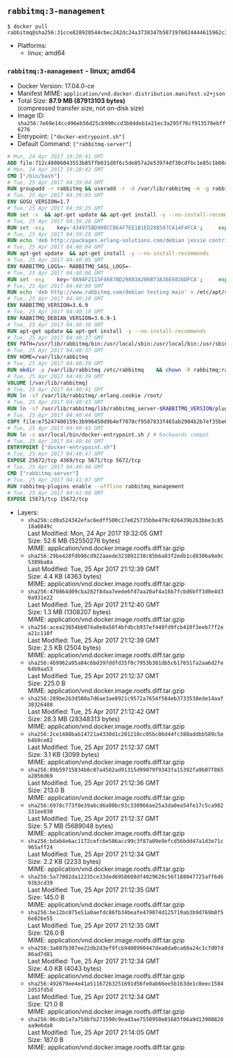 ## `rabbitmq:3-management`

```console
$ docker pull rabbitmq@sha256:31cce828920544cbec242dc24a3738347b5871976024444615962c3bf96a948e
```

-	Platforms:
	-	linux; amd64

### `rabbitmq:3-management` - linux; amd64

-	Docker Version: 17.04.0-ce
-	Manifest MIME: `application/vnd.docker.distribution.manifest.v2+json`
-	Total Size: **87.9 MB (87913103 bytes)**  
	(compressed transfer size, not on-disk size)
-	Image ID: `sha256:7e69e14cc496eb56d25cb990ccd3b04deb1e21ec3a295f76cf913570ebff6276`
-	Entrypoint: `["docker-entrypoint.sh"]`
-	Default Command: `["rabbitmq-server"]`

```dockerfile
# Mon, 24 Apr 2017 19:20:41 GMT
ADD file:712c48086043553b85ffb031d8f6c5de857a2e53974df30cdfbc1e85c1b00a25 in / 
# Mon, 24 Apr 2017 19:20:42 GMT
CMD ["/bin/bash"]
# Tue, 25 Apr 2017 04:39:04 GMT
RUN groupadd -r rabbitmq && useradd -r -d /var/lib/rabbitmq -m -g rabbitmq rabbitmq
# Tue, 25 Apr 2017 04:39:05 GMT
ENV GOSU_VERSION=1.7
# Tue, 25 Apr 2017 04:39:25 GMT
RUN set -x 	&& apt-get update && apt-get install -y --no-install-recommends ca-certificates wget && rm -rf /var/lib/apt/lists/* 	&& wget -O /usr/local/bin/gosu "https://github.com/tianon/gosu/releases/download/$GOSU_VERSION/gosu-$(dpkg --print-architecture)" 	&& wget -O /usr/local/bin/gosu.asc "https://github.com/tianon/gosu/releases/download/$GOSU_VERSION/gosu-$(dpkg --print-architecture).asc" 	&& export GNUPGHOME="$(mktemp -d)" 	&& gpg --keyserver ha.pool.sks-keyservers.net --recv-keys B42F6819007F00F88E364FD4036A9C25BF357DD4 	&& gpg --batch --verify /usr/local/bin/gosu.asc /usr/local/bin/gosu 	&& rm -r "$GNUPGHOME" /usr/local/bin/gosu.asc 	&& chmod +x /usr/local/bin/gosu 	&& gosu nobody true 	&& apt-get purge -y --auto-remove ca-certificates wget
# Tue, 25 Apr 2017 04:39:28 GMT
RUN set -ex; 	key='434975BD900CCBE4F7EE1B1ED208507CA14F4FCA'; 	export GNUPGHOME="$(mktemp -d)"; 	gpg --keyserver ha.pool.sks-keyservers.net --recv-keys "$key"; 	gpg --export "$key" > /etc/apt/trusted.gpg.d/erlang-solutions.gpg; 	rm -r "$GNUPGHOME"; 	apt-key list
# Tue, 25 Apr 2017 04:39:29 GMT
RUN echo 'deb http://packages.erlang-solutions.com/debian jessie contrib' > /etc/apt/sources.list.d/erlang.list
# Tue, 25 Apr 2017 04:40:04 GMT
RUN apt-get update 	&& apt-get install -y --no-install-recommends 		erlang-asn1 		erlang-base-hipe 		erlang-crypto 		erlang-eldap 		erlang-inets 		erlang-mnesia 		erlang-nox 		erlang-os-mon 		erlang-public-key 		erlang-ssl 		erlang-xmerl 	&& rm -rf /var/lib/apt/lists/*
# Tue, 25 Apr 2017 04:40:05 GMT
ENV RABBITMQ_LOGS=- RABBITMQ_SASL_LOGS=-
# Tue, 25 Apr 2017 04:40:08 GMT
RUN set -ex; 	key='0A9AF2115F4687BD29803A206B73A36E6026DFCA'; 	export GNUPGHOME="$(mktemp -d)"; 	gpg --keyserver ha.pool.sks-keyservers.net --recv-keys "$key"; 	gpg --export "$key" > /etc/apt/trusted.gpg.d/rabbitmq.gpg; 	rm -r "$GNUPGHOME"; 	apt-key list
# Tue, 25 Apr 2017 04:40:09 GMT
RUN echo 'deb http://www.rabbitmq.com/debian testing main' > /etc/apt/sources.list.d/rabbitmq.list
# Tue, 25 Apr 2017 04:40:10 GMT
ENV RABBITMQ_VERSION=3.6.9
# Tue, 25 Apr 2017 04:40:10 GMT
ENV RABBITMQ_DEBIAN_VERSION=3.6.9-1
# Tue, 25 Apr 2017 04:40:36 GMT
RUN apt-get update && apt-get install -y --no-install-recommends 		rabbitmq-server=$RABBITMQ_DEBIAN_VERSION 	&& rm -rf /var/lib/apt/lists/*
# Tue, 25 Apr 2017 04:40:37 GMT
ENV PATH=/usr/lib/rabbitmq/bin:/usr/local/sbin:/usr/local/bin:/usr/sbin:/usr/bin:/sbin:/bin
# Tue, 25 Apr 2017 04:40:37 GMT
ENV HOME=/var/lib/rabbitmq
# Tue, 25 Apr 2017 04:40:39 GMT
RUN mkdir -p /var/lib/rabbitmq /etc/rabbitmq 	&& chown -R rabbitmq:rabbitmq /var/lib/rabbitmq /etc/rabbitmq 	&& chmod -R 777 /var/lib/rabbitmq /etc/rabbitmq
# Tue, 25 Apr 2017 04:40:39 GMT
VOLUME [/var/lib/rabbitmq]
# Tue, 25 Apr 2017 04:40:41 GMT
RUN ln -sf /var/lib/rabbitmq/.erlang.cookie /root/
# Tue, 25 Apr 2017 04:40:43 GMT
RUN ln -sf /usr/lib/rabbitmq/lib/rabbitmq_server-$RABBITMQ_VERSION/plugins /plugins
# Tue, 25 Apr 2017 04:40:44 GMT
COPY file:e75247400159c3b996450d9b4ef7078cf9587833f465ab2904b2b7ef35be65e9 in /usr/local/bin/ 
# Tue, 25 Apr 2017 04:40:45 GMT
RUN ln -s usr/local/bin/docker-entrypoint.sh / # backwards compat
# Tue, 25 Apr 2017 04:40:46 GMT
ENTRYPOINT ["docker-entrypoint.sh"]
# Tue, 25 Apr 2017 04:40:47 GMT
EXPOSE 25672/tcp 4369/tcp 5671/tcp 5672/tcp
# Tue, 25 Apr 2017 04:40:48 GMT
CMD ["rabbitmq-server"]
# Tue, 25 Apr 2017 04:41:07 GMT
RUN rabbitmq-plugins enable --offline rabbitmq_management
# Tue, 25 Apr 2017 04:41:08 GMT
EXPOSE 15671/tcp 15672/tcp
```

-	Layers:
	-	`sha256:cd0a524342efac6edff500c17e625735bbe479c926439b263bbe3c8518a0849c`  
		Last Modified: Mon, 24 Apr 2017 19:32:05 GMT  
		Size: 52.6 MB (52550276 bytes)  
		MIME: application/vnd.docker.image.rootfs.diff.tar.gzip
	-	`sha256:29be428fdb96cd922aaede323892238c85b6a83f2edb1cd8306a9a9c5389ba8a`  
		Last Modified: Tue, 25 Apr 2017 21:12:39 GMT  
		Size: 4.4 KB (4363 bytes)  
		MIME: application/vnd.docker.image.rootfs.diff.tar.gzip
	-	`sha256:470864d09cba282f8daa7eede6fd7aa20af4a16b7fcbd6bff3d0e4d30a931e22`  
		Last Modified: Tue, 25 Apr 2017 21:12:40 GMT  
		Size: 1.3 MB (1308207 bytes)  
		MIME: application/vnd.docker.image.rootfs.diff.tar.gzip
	-	`sha256:acea23654bb074a8e0a58f4bfdbcb937ef440fd9fcb410f3eeb77f2ea21c110f`  
		Last Modified: Tue, 25 Apr 2017 21:12:39 GMT  
		Size: 2.5 KB (2504 bytes)  
		MIME: application/vnd.docker.image.rootfs.diff.tar.gzip
	-	`sha256:4b9962a95a84c6bd397ddfd35f0c7953b381db5c617651fa2aa6d2fe64b9aa53`  
		Last Modified: Tue, 25 Apr 2017 21:12:37 GMT  
		Size: 225.0 B  
		MIME: application/vnd.docker.image.rootfs.diff.tar.gzip
	-	`sha256:289be2b3d500a7d6ae3ae8921c9572a7654f584eb3733538ede14aaf38326488`  
		Last Modified: Tue, 25 Apr 2017 21:12:42 GMT  
		Size: 28.3 MB (28348313 bytes)  
		MIME: application/vnd.docker.image.rootfs.diff.tar.gzip
	-	`sha256:2ce1488bab14721a4330d1c201218cc05bc06d44fc380addbb589c5eb4b9ce82`  
		Last Modified: Tue, 25 Apr 2017 21:12:37 GMT  
		Size: 3.1 KB (3099 bytes)  
		MIME: application/vnd.docker.image.rootfs.diff.tar.gzip
	-	`sha256:89b59715834b8c07a4582ad91315d99079f9343fa15392fa9b07f865a2056d69`  
		Last Modified: Tue, 25 Apr 2017 21:12:36 GMT  
		Size: 213.0 B  
		MIME: application/vnd.docker.image.rootfs.diff.tar.gzip
	-	`sha256:6978c773f0e39a6cd6a00bc93c330966ae25a3da0ea54fe17c5ca982331ee030`  
		Last Modified: Tue, 25 Apr 2017 21:12:37 GMT  
		Size: 5.7 MB (5689048 bytes)  
		MIME: application/vnd.docker.image.rootfs.diff.tar.gzip
	-	`sha256:bdab4e6ac1172cefc6e586acc99c3f87a09e9efcd56bdd47a1d3e71c965aff24`  
		Last Modified: Tue, 25 Apr 2017 21:12:34 GMT  
		Size: 2.2 KB (2233 bytes)  
		MIME: application/vnd.docker.image.rootfs.diff.tar.gzip
	-	`sha256:5a77002da12235ce33ded6958608df4029620c56f188047725aff6d693b3cd39`  
		Last Modified: Tue, 25 Apr 2017 21:12:35 GMT  
		Size: 145.0 B  
		MIME: application/vnd.docker.image.rootfs.diff.tar.gzip
	-	`sha256:be12bc075e51a0aefdc86fb34beafe479074d125719ab3b9d769b8f56e826e55`  
		Last Modified: Tue, 25 Apr 2017 21:12:35 GMT  
		Size: 126.0 B  
		MIME: application/vnd.docker.image.rootfs.diff.tar.gzip
	-	`sha256:3a807b307ee22db2d3ef9fcb9400990447dea0da0ca68a24c1c7d07d86ad7d81`  
		Last Modified: Tue, 25 Apr 2017 21:12:34 GMT  
		Size: 4.0 KB (4043 bytes)  
		MIME: application/vnd.docker.image.rootfs.diff.tar.gzip
	-	`sha256:492679ee4e41a51167263251691d56fe0ab66ee5b163de1c0eec15842d53fd5d`  
		Last Modified: Tue, 25 Apr 2017 21:12:34 GMT  
		Size: 121.0 B  
		MIME: application/vnd.docker.image.rootfs.diff.tar.gzip
	-	`sha256:06c0b1a7a758bfb271590c9ead3ae7550950e01685f06a9d13900828aa9e6da8`  
		Last Modified: Tue, 25 Apr 2017 21:14:05 GMT  
		Size: 187.0 B  
		MIME: application/vnd.docker.image.rootfs.diff.tar.gzip
